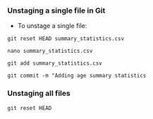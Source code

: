 ### Unstaging a single file in Git
- To unstage a single file:
``````
git reset HEAD summary_statistics.csv
``````
``````
nano summary_statistics.csv
``````
``````
git add summary_statistics.csv
``````
``````
git commit -m "Adding age summary statistics
``````
### Unstaging all files
``````
git reset HEAD
``````